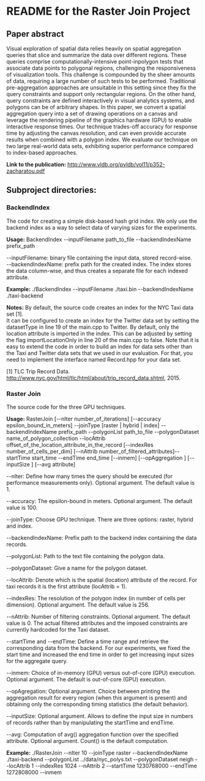 # README for the Raster Join Project

## Paper abstract
Visual exploration of spatial data relies heavily on spatial aggregation queries that slice and summarize the data over different regions. These queries comprise computationally-intensive point-inpolygon tests that associate data points to polygonal regions, challenging the responsiveness of visualization tools. This challenge is compounded by the sheer amounts of data, requiring a large number of such tests to be performed. Traditional pre-aggregation approaches are unsuitable in this setting since they fix the query constraints and support only rectangular regions. On the other hand, query constraints are defined interactively in visual analytics systems, and polygons can be of arbitrary shapes. In this paper, we convert a spatial aggregation query into a set of drawing operations on a canvas and leverage the rendering pipeline of the graphics hardware (GPU) to enable interactive response times. Our technique trades-off accuracy for response time by adjusting the canvas resolution, and can even provide accurate results when combined with a polygon index. We evaluate our technique on two large real-world data sets, exhibiting superior performance compared to index-based approaches.

**Link to the publication:** http://www.vldb.org/pvldb/vol11/p352-zacharatou.pdf 

## Subproject directories:

### BackendIndex
The code for creating a simple disk-based hash grid index. We only use the backend index as a way to select data of varying sizes for the experiments.

**Usage:**  BackendIndex --inputFilename path_to_file --backendIndexName prefix_path

--inputFilename:  binary file containing the input data, stored record-wise.  
--backendIndexName:  prefix path for the created index. The index stores the data column-wise, and thus creates a separate file for each indexed attribute.  

**Example:** ./BackendIndex --inputFilename ./taxi.bin --backendIndexName ./taxi-backend

**Notes:** 
By default, the source code creates an index for the NYC Taxi data set [1].  
It can be configured to create an index for the Twitter data set by setting the datasetType in line 19 of the main.cpp to Twitter. 
By default, only the location attribute is imported in the index.
This can be adjusted by setting the flag importLocationOnly in line 20 of the main.cpp to false. 
Note that it is easy to extend the code in order to build an index for data sets other than the Taxi and Twitter data sets that we used in our evaluation. 
For that, you need to implement the interface named Record.hpp for your data set. 

[1] TLC Trip Record Data. http://www.nyc.gov/html/tlc/html/about/trip_record_data.shtml, 2015.

### Raster Join
The source code for the three GPU techniques. 

**Usage:** RasterJoin [--nIter number_of_iterations] [--accuracy epsilon_bound_in_meters] --joinType [raster | hybrid | index] --backendIndexName prefix_path --polygonList  path_to_file --polygonDataset name_of_polygon_collection --locAttrib offset_of_the_location_attribute_in_the_record [--indexRes number_of_cells_per_dim] [--nAttrib number_of_filtered_attributes]--startTime start_time --endTime end_time [--inmem] [--opAggregation ] [--inputSize ] [--avg attribute] 

--nIter: Define how many times the query should be executed (for performance measurements only). Optional argument. The default value is 1.

--accuracy: The epsilon-bound in meters. Optional argument. The default value is 100.

--joinType: Choose GPU technique. There are three options: raster, hybrid and index.

--backendIndexName: Prefix path to the backend index containing the data records. 

--polygonList: Path to the text file containing the polygon data. 

--polygonDataset: Give a name for the polygon dataset. 

--locAttrib: Denote which is the spatial (location) attribute of the record. For taxi records it is the first attribute (locAttrib = 1). 

--indexRes: The resolution of the polygon index (in number of cells per dimension). Optional argument. The default value is 256.  

--nAttrib: Number of filtering constraints. Optional argument. The default value is 0. The actual filtered attributes and the imposed constraints are currently hardcoded for the Taxi dataset.  

--startTime and --endTime: Define a time range and retrieve the corresponding data from the backend. For our experiments, we fixed the start time and increased the end time in order to get increasing input sizes for the aggregate query. 

--inmem: Choice of in-memory (GPU) versus out-of-core (GPU) execution. Optional argument. The default is out-of-core (GPU) execution. 

--opAgregation:  Optional argument. Choice between printing the aggregation result for every region (when this argument is present) and obtaining only the corresponding timing statistics (the default behavior).

--inputSize: Optional argument. Allows to define the input size in numbers of records rather than by manipulating the startTime and endTime. 

--avg: Computation of avg() aggregation function over the specified attribute. Optional argument. Count() is the default computation. 

**Example:** ./RasterJoin --nIter 10 --joinType raster --backendIndexName ./taxi-backend --polygonList ../data/nyc_polys.txt --polygonDataset neigh --locAttrib 1 --indexRes 1024 --nAttrib 2 --startTime 1230768000 --endTime 1272808000 --inmem 

